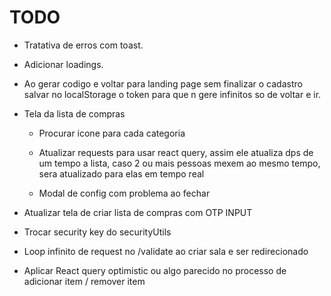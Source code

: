 # TODO

- Tratativa de erros com toast.

- Adicionar loadings.

- Ao gerar codigo e voltar para landing page sem finalizar o cadastro salvar no localStorage o token para que n gere
  infinitos so de voltar e ir.

- Tela da lista de compras
    - Procurar icone para cada categoria

    - Atualizar requests para usar react query, assim ele atualiza dps de um tempo a lista, caso 2 ou mais pessoas mexem
      ao mesmo tempo, sera atualizado para elas em tempo real

    - Modal de config com problema ao fechar

- Atualizar tela de criar lista de compras com OTP INPUT

- Trocar security key do securityUtils

- Loop infinito de request no /validate ao criar sala e ser redirecionado

- Aplicar React query optimistic ou algo parecido no processo de adicionar item / remover item